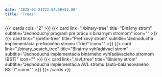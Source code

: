 ```yaml
---
date: '2025-03-21T22:54:50+01:00'
title: 'Trees'
---
```


{{< cards cols="2" >}}
{{< card link="./binary-tree" title="Binárny strom" subtitle="Jednoduchý program pre prácu s binárnym stromom" icon="" >}}
{{< card link="./prefix-tree" title="Prefixový strom" subtitle="Jednoduchá implementácia prefixového stromu (Trie)" icon="" >}}
{{< card link="./binary_search_tree" title="Binárny vyhľadávací strom" subtitle="Jednoduchá implementácia binárneho vyhľadávacieho stromom (BST)" icon="" >}}
{{< card link="./avl_tree" title="Binárny strom" subtitle="Jednoduchá implementácia AVL stromu (auto-balansovaného BST)" icon="" >}}
{{< /cards >}}
